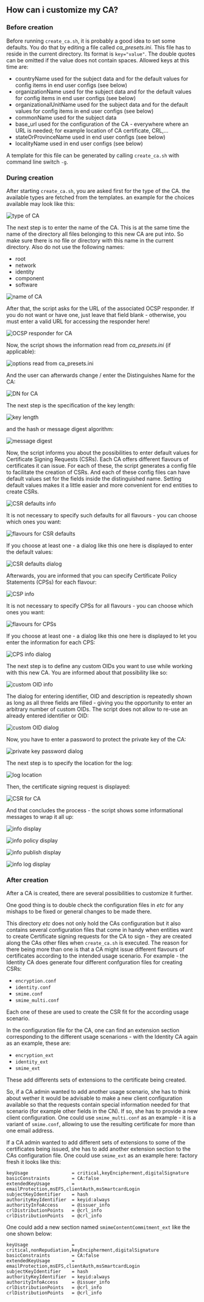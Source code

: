 ## How can i customize my CA?

### Before creation

Before running `create_ca.sh`, it is probably a good idea to set some defaults. You do
that by editing a file called _ca_presets.ini_.
This file has to reside in the current directory. Its format is `key="value"`. The double quotes can be
omitted if the value does not contain spaces. Allowed keys at this time are:

* countryName
  used for the subject data and for the default values for config items
  in end user configs (see below)
* organizationName
  used for the subject data and for the default values for config items
  in end user configs (see below)
* organizationalUnitName
  used for the subject data and for the default values for config items
  in end user configs (see below)
* commonName
  used for the subject data
* base_url
  used for the configuration of the CA - everywhere where an URL is needed;
  for example location of CA certificate, CRL,...
* stateOrProvinceName
  used in end user configs (see below)
* localityName
  used in end user configs (see below)

A template for this file can be generated by calling `create_ca.sh` with command line
switch `-g`.

### During creation

After starting `create_ca.sh`, you are asked first for the type of the CA. the available types are 
fetched from the templates. an example for the choices available may look like this:

![type of CA](images/screenshot_001.png)

The next step is to enter the name of the CA. This is at the same time
the name of the directory all files belonging to this new CA are put into. So make sure there
is no file or directory with this name in the current directory. Also do not use the following names:

* root
* network
* identity
* component
* software

![name of CA](images/screenshot_002.png)

After that, the script asks for the URL of the associated OCSP responder. If you do not want or have one,
just leave that field blank - otherwise, you must enter a valid URL for accessing the responder here!

![OCSP responder for CA](images/screenshot_004.png)

Now, the script shows the information read from _ca_presets.ini_ (if applicable):

![options read from ca_presets.ini](images/screenshot_005.png)

And the user can afterwards change / enter the Distinguishes Name for the CA:

![DN for CA](images/screenshot_006.png)

The next step is the specification of the key length:

![key length](images/screenshot_008.png)

and the hash or message digest algorithm:

![message digest](images/screenshot_007.png)

Now, the script informs you about the possibilities to enter default values for Certificate
Signing Requests (CSRs). Each CA offers different flavours of certificates it can issue. For each of 
these, the script generates a config file to facilitate the creation of CSRs. And each
of these config files can have default values set for the fields inside the distinguished name.
Setting default values makes it a little easier and more convenient for end entities to 
create CSRs.

![CSR defaults info](images/screenshot_009.png)

It is not necessary to specify such defaults for all flavours - you can choose which ones 
you want:

![flavours for CSR defaults](images/screenshot_010.png)

If you choose at least one - a dialog like this one here is displayed to enter the default values:

![CSR defaults dialog](images/screenshot_011.png)

Afterwards, you are informed that you can specify Certificate Policy Statements (CPSs)
for each flavour:

![CSP info](images/screenshot_012.png)

It is not necessary to specify CPSs for all flavours - you can choose which ones
you want:

![flavours for CPSs](images/screenshot_013.png)

If you choose at least one - a dialog like this one here is displayed 
to let you enter the information for each CPS:

![CPS info dialog](images/screenshot_014.png)

The next step is to define any custom OIDs you want to use while working with this 
new CA. You are informed about that possibility like so:

![custom OID info](images/screenshot_015.png)

The dialog for entering identifier, OID and description is repeatedly shown as long as all three fields
are filled - giving you the opportunity to enter an arbitrary number of custom OIDs. The script
does not allow to re-use an already entered identifier or OID:

![custom OID dialog](images/screenshot_016.png)

Now, you have to enter a password to protect the private key of the CA:

![private key password dialog](images/screenshot_017.png)

The next step is to specify the location for the log:

![log location](images/screenshot_018.png)

Then, the certificate signing request is displayed:

![CSR for CA](images/screenshot_019.png)

And that concludes the process - the script shows some informational messages to wrap it all up:

![info display](images/screenshot_020.png)

![info policy display](images/screenshot_021.png)

![info publish display](images/screenshot_022.png)

![info log display](images/screenshot_023.png)

### After creation

After a CA is created, there are several possibilities to customize it further.

One good thing is to double check the configuration files in _etc_ for any 
mishaps to be fixed or general changes to be made there.

This directory _etc_ does not only hold the CAs configuration but it also
contains several configuration files that come in handy when entities want to
create Certificate signing requests for the CA to sign - they are created along 
the CAs other files when `create_ca.sh` is executed. The reason for there being more than one
is that a CA might issue different flavours of certificates according
to the intended usage scenario. For example - the Identity CA does generate
four different confguration files for creating CSRs:

* `encryption.conf`
* `identity.conf`
* `smime.conf`
* `smime_multi.conf`

Each one of these are used to create the CSR fit for the according usage scenario.

In the configuration file for the CA, one can find an extension section corresponding
to the different usage scenarions - with the Identity CA again as an example, these are:

* `encryption_ext`
* `identity_ext`
* `smime_ext`

These add differents sets of extensions to the certificate being created.

So, if a CA admin wanted to add another usage scenario, she has to think about wether
it would be advisable to make a new client configuration available so that
the requests contain special information needed for that scenario (for example other
fields in the CN). If so, she has to provide a new client configuration. One could 
use `smime_multi.conf` as an example - it is a variant of `smime.conf`, allowing 
to use the resulting certificate for more than one email address.

If a CA admin wanted to add different sets of extensions to some of the certificates being issued,
she has to add another extension section to the CAs configuration file. One
could use `smime_ext` as an example here: factory fresh it looks like this:

```
keyUsage                = critical,keyEncipherment,digitalSignature
basicConstraints        = CA:false
extendedKeyUsage        = emailProtection,msEFS,clientAuth,msSmartcardLogin
subjectKeyIdentifier    = hash
authorityKeyIdentifier  = keyid:always
authorityInfoAccess     = @issuer_info
crlDistributionPoints   = @crl_info
crlDistributionPoints   = @crl_info
```

One could add a new section named `smimeContentCommitment_ext` like the one
shown below:

```
keyUsage                = critical,nonRepudiation,keyEncipherment,digitalSignature
basicConstraints        = CA:false
extendedKeyUsage        = emailProtection,msEFS,clientAuth,msSmartcardLogin
subjectKeyIdentifier    = hash
authorityKeyIdentifier  = keyid:always
authorityInfoAccess     = @issuer_info
crlDistributionPoints   = @crl_info
crlDistributionPoints   = @crl_info
```


